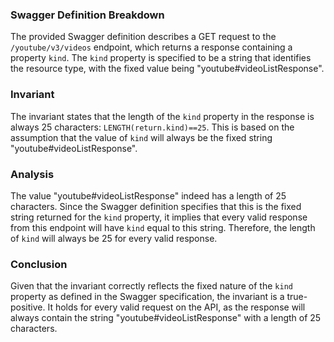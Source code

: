 ### Swagger Definition Breakdown
The provided Swagger definition describes a GET request to the `/youtube/v3/videos` endpoint, which returns a response containing a property `kind`. The `kind` property is specified to be a string that identifies the resource type, with the fixed value being "youtube#videoListResponse".

### Invariant
The invariant states that the length of the `kind` property in the response is always 25 characters: `LENGTH(return.kind)==25`. This is based on the assumption that the value of `kind` will always be the fixed string "youtube#videoListResponse".

### Analysis
The value "youtube#videoListResponse" indeed has a length of 25 characters. Since the Swagger definition specifies that this is the fixed string returned for the `kind` property, it implies that every valid response from this endpoint will have `kind` equal to this string. Therefore, the length of `kind` will always be 25 for every valid response.

### Conclusion
Given that the invariant correctly reflects the fixed nature of the `kind` property as defined in the Swagger specification, the invariant is a true-positive. It holds for every valid request on the API, as the response will always contain the string "youtube#videoListResponse" with a length of 25 characters.
